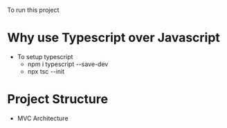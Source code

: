 To run this project



# Why use Typescript over Javascript

- To setup typescript
    - npm i typescript --save-dev
    - npx tsc --init


# Project Structure
- MVC Architecture